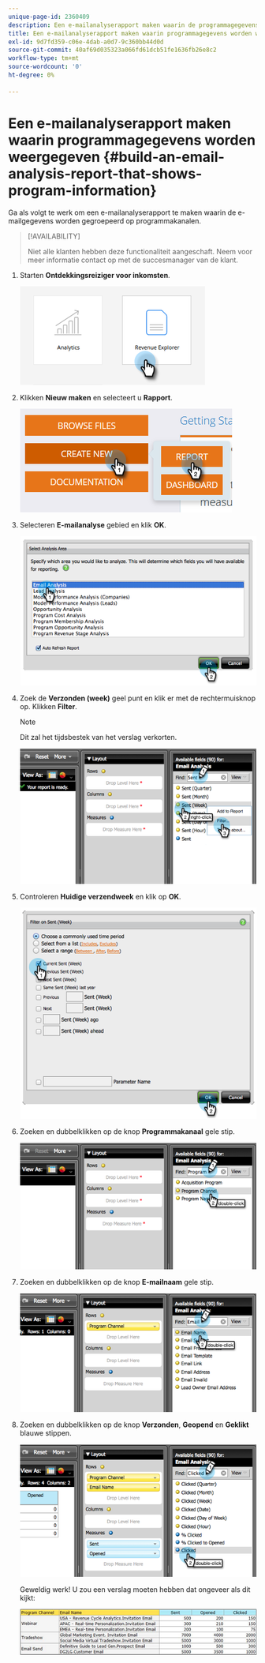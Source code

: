 ```yaml
---
unique-page-id: 2360409
description: Een e-mailanalyserapport maken waarin de programmagegevens worden weergegeven - Marketo Docs - Productdocumentatie
title: Een e-mailanalyserapport maken waarin programmagegevens worden weergegeven
exl-id: 9d7fd359-c06e-4dab-a0d7-9c360bb44d0d
source-git-commit: 40af69d035323a066fd61dcb51fe1636fb26e8c2
workflow-type: tm+mt
source-wordcount: '0'
ht-degree: 0%

---
```


# Een e-mailanalyserapport maken waarin programmagegevens worden weergegeven {#build-an-email-analysis-report-that-shows-program-information}

Ga als volgt te werk om een e-mailanalyserapport te maken waarin de e-mailgegevens worden gegroepeerd op programmakanalen.

>[!AVAILABILITY]
>
>Niet alle klanten hebben deze functionaliteit aangeschaft. Neem voor meer informatie contact op met de succesmanager van de klant.

1. Starten **Ontdekkingsreiziger voor inkomsten**.

   ![](assets/report-that-shows-program-information-1.png)

1. Klikken **Nieuw maken** en selecteert u **Rapport**.

   ![](assets/report-that-shows-program-information-2.png)

1. Selecteren **E-mailanalyse** gebied en klik **OK**.

   ![](assets/image2014-9-17-19-3a43-3a20.png)

1. Zoek de **Verzonden (week)** geel punt en klik er met de rechtermuisknop op. Klikken **Filter**.

   >[!NOTE]
   >
   >Dit zal het tijdsbestek van het verslag verkorten.

   ![](assets/image2014-9-17-19-3a43-3a49.png)

1. Controleren **Huidige verzendweek** en klik op **OK**.

   ![](assets/image2014-9-17-19-3a43-3a59.png)

1. Zoeken en dubbelklikken op de knop **Programmakanaal** gele stip.

   ![](assets/image2014-9-17-19-3a44-3a14.png)

1. Zoeken en dubbelklikken op de knop **E-mailnaam** gele stip.

   ![](assets/image2014-9-17-19-3a44-3a34.png)

1. Zoeken en dubbelklikken op de knop **Verzonden**, **Geopend** en **Geklikt** blauwe stippen.

   ![](assets/image2014-9-17-19-3a44-3a41.png)

   Geweldig werk! U zou een verslag moeten hebben dat ongeveer als dit kijkt:

   ![](assets/image2014-9-17-19-3a45-3a1.png)
